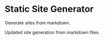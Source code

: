 # Static Site Generator

Generate sites from markdown.

Updated site generation from markdown files.
